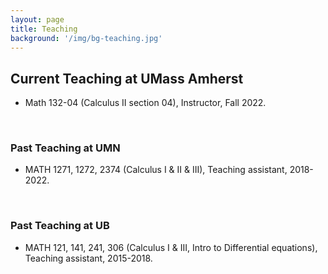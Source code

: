 ```yaml
---
layout: page
title: Teaching
background: '/img/bg-teaching.jpg'
---
```


## Current Teaching at UMass Amherst

* Math 132-04 (Calculus II section 04), Instructor, Fall 2022.

<br/>

### Past Teaching at UMN

* MATH 1271, 1272, 2374 (Calculus I & II & III), Teaching assistant, 2018-2022.


<br/>

### Past Teaching at UB

* MATH 121, 141, 241, 306 (Calculus I & III, Intro to Differential equations), Teaching assistant, 2015-2018.



